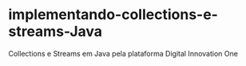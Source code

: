 # implementando-collections-e-streams-Java
Collections e Streams em Java pela plataforma Digital Innovation One
